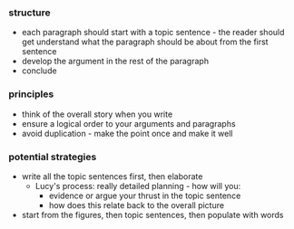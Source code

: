 ### structure
- each paragraph should start with a topic sentence - the reader should get understand what the paragraph should be about from the first sentence
- develop the argument in the rest of the paragraph
- conclude

### principles

- think of the overall story when you write
- ensure a logical order to your arguments and paragraphs
- avoid duplication - make the point once and make it well

### potential strategies
- write all the topic sentences first, then elaborate
  - Lucy's process: really detailed planning - how will you:
    - evidence or argue your thrust in the topic sentence
    - how does this relate back to the overall picture
- start from the figures, then topic sentences, then populate with words